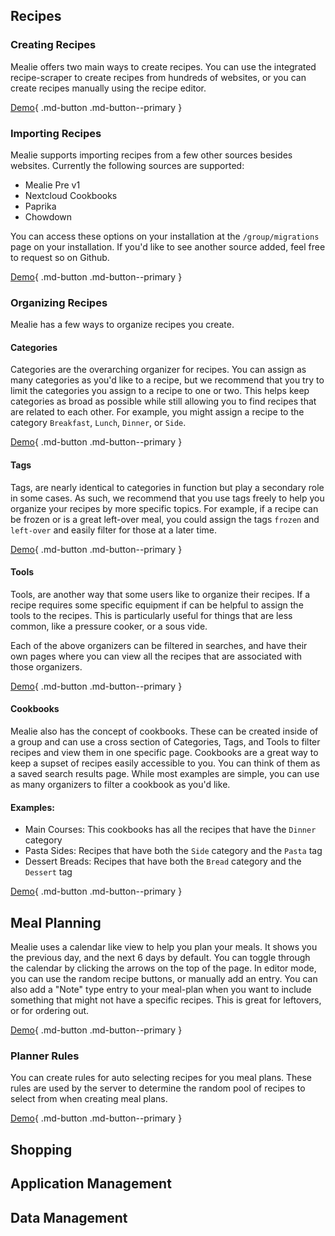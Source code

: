## Recipes

### Creating Recipes

Mealie offers two main ways to create recipes. You can use the integrated recipe-scraper to create recipes from hundreds of websites, or you can create recipes manually using the recipe editor.

[Demo](https://beta.mealie.io/recipe/create?tab=url){ .md-button .md-button--primary }

### Importing Recipes

Mealie supports importing recipes from a few other sources besides websites. Currently the following sources are supported:

- Mealie Pre v1
- Nextcloud Cookbooks
- Paprika
- Chowdown

You can access these options on your installation at the `/group/migrations` page on your installation. If you'd like to see another source added, feel free to request so on Github.

[Demo](https://beta.mealie.io/group/data/foods){ .md-button .md-button--primary }

### Organizing Recipes

Mealie has a few ways to organize recipes you create.

#### Categories


Categories are the overarching organizer for recipes. You can assign as many categories as you'd like to a recipe, but we recommend that you try to limit the categories you assign to a recipe to one or two. This helps keep categories as broad as possible while still allowing you to find recipes that are related to each other. For example, you might assign a recipe to the category `Breakfast`, `Lunch`, `Dinner`, or `Side`.

[Demo](https://beta.mealie.io/recipes/categories){ .md-button .md-button--primary }

#### Tags

Tags, are nearly identical to categories in function but play a secondary role in some cases. As such, we recommend that you use tags freely to help you organize your recipes by more specific topics. For example, if a recipe can be frozen or is a great left-over meal, you could assign the tags `frozen` and `left-over` and easily filter for those at a later time.

[Demo](https://beta.mealie.io/recipes/tags){ .md-button .md-button--primary }

#### Tools

Tools, are another way that some users like to organize their recipes. If a recipe requires some specific equipment if can be helpful to assign the tools to the recipes. This is particularly useful for things that are less common, like a pressure cooker, or a sous vide.

Each of the above organizers can be filtered in searches, and have their own pages where you can view all the recipes that are associated with those organizers.

[Demo](https://beta.mealie.io/recipes/tools){ .md-button .md-button--primary }

#### Cookbooks

Mealie also has the concept of cookbooks. These can be created inside of a group and can use a cross section of Categories, Tags, and Tools to filter recipes and view them in one specific page. Cookbooks are a great way to keep a supset of recipes easily accessible to you. You can think of them as a saved search results page. While most examples are simple, you can use as many organizers to filter a cookbook as you'd like.

#### Examples:

- Main Courses: This cookbooks has all the recipes that have the `Dinner` category
- Pasta Sides: Recipes that have both the `Side` category and the `Pasta` tag
- Dessert Breads: Recipes that have both the `Bread` category and the `Dessert` tag

[Demo](https://beta.mealie.io/group/cookbooks){ .md-button .md-button--primary }

## Meal Planning

Mealie uses a calendar like view to help you plan your meals. It shows you the previous day, and the next 6 days by default. You can toggle through the calendar by clicking the arrows on the top of the page. In editor mode, you can use the random recipe buttons, or manually add an entry. You can also add a "Note" type entry to your meal-plan when you want to include something that might not have a specific recipes. This is great for leftovers, or for ordering out.

[Demo](https://beta.mealie.io/group/mealplan/planner){ .md-button .md-button--primary }

### Planner Rules

You can create rules for auto selecting recipes for you meal plans. These rules are used by the server to determine the random pool of recipes to select from when creating meal plans.

[Demo](https://beta.mealie.io/group/mealplan/settings){ .md-button .md-button--primary }

## Shopping

## Application Management

## Data Management
